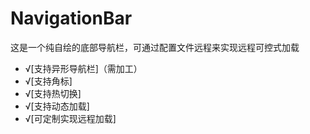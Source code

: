 # NavigationBar
这是一个纯自绘的底部导航栏，可通过配置文件远程来实现远程可控式加载

- √[支持异形导航栏]（需加工）
- √[支持角标]
- √[支持热切换]
- √[支持动态加载]
- √[可定制实现远程加载]
